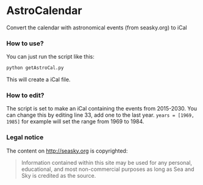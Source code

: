 # AstroCalendar
Convert the calendar with astronomical events (from seasky.org) to iCal

### How to use?
You can just run the script like this:

```bash
python getAstroCal.py
```
This will create a iCal file.

### How to edit?
The script is set to make an iCal containing the events from 2015-2030. You can change this by editing line 33, add one to the last year.
`years = [1969, 1985]` for example will set the range from 1969 to 1984.

### Legal notice
The content on http://seasky.org is copyrighted: 
>Information contained within this site may be used for any personal, educational, and most non-commercial purposes as long as Sea and Sky is credited as the source.
